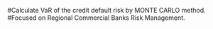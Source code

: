 #Calculate VaR of the credit default risk by MONTE CARLO method.
#Focused on Regional Commercial Banks Risk Management.
